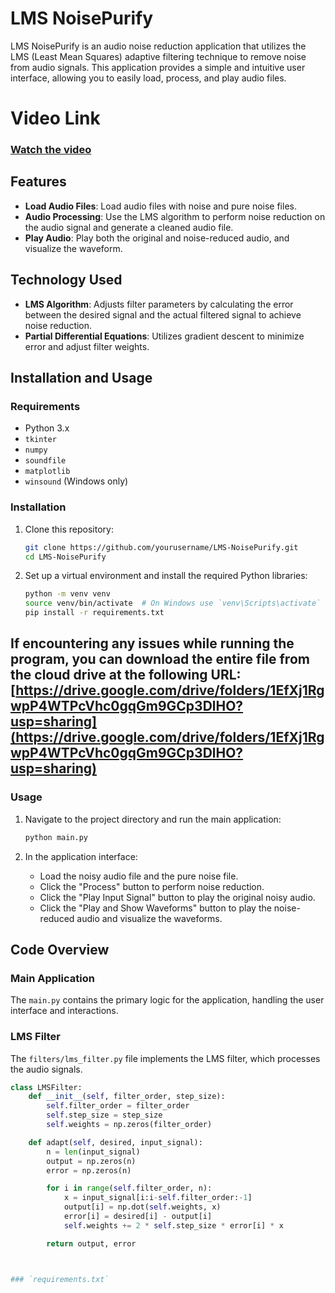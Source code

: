 # LMS NoisePurify

LMS NoisePurify is an audio noise reduction application that utilizes the LMS (Least Mean Squares) adaptive filtering technique to remove noise from audio signals. This application provides a simple and intuitive user interface, allowing you to easily load, process, and play audio files.

# Video Link

### **[Watch the video](https://youtu.be/MEQV0mZmJ1o?si=2qiZMI3gFMwOLywW)** 







## Features

- **Load Audio Files**: Load audio files with noise and pure noise files.
- **Audio Processing**: Use the LMS algorithm to perform noise reduction on the audio signal and generate a cleaned audio file.
- **Play Audio**: Play both the original and noise-reduced audio, and visualize the waveform.

## Technology Used

- **LMS Algorithm**: Adjusts filter parameters by calculating the error between the desired signal and the actual filtered signal to achieve noise reduction.
- **Partial Differential Equations**: Utilizes gradient descent to minimize error and adjust filter weights.


## Installation and Usage

### Requirements

- Python 3.x
- `tkinter`
- `numpy`
- `soundfile`
- `matplotlib`
- `winsound` (Windows only)

### Installation

1. Clone this repository:

    ```sh
    git clone https://github.com/yourusername/LMS-NoisePurify.git
    cd LMS-NoisePurify
    ```

2. Set up a virtual environment and install the required Python libraries:

    ```sh
    python -m venv venv
    source venv/bin/activate  # On Windows use `venv\Scripts\activate`
    pip install -r requirements.txt
    ```

## **If  encountering any issues while running the program, you can download the entire file from the cloud drive at the following URL:** [https://drive.google.com/drive/folders/1EfXj1RgwpP4WTPcVhc0gqGm9GCp3DlHO?usp=sharing](https://drive.google.com/drive/folders/1EfXj1RgwpP4WTPcVhc0gqGm9GCp3DlHO?usp=sharing)

### Usage

1. Navigate to the project directory and run the main application:

    ```sh
    python main.py
    ```

2. In the application interface:
   - Load the noisy audio file and the pure noise file.
   - Click the "Process" button to perform noise reduction.
   - Click the "Play Input Signal" button to play the original noisy audio.
   - Click the "Play and Show Waveforms" button to play the noise-reduced audio and visualize the waveforms.

## Code Overview

### Main Application

The `main.py` contains the primary logic for the application, handling the user interface and interactions.

### LMS Filter

The `filters/lms_filter.py` file implements the LMS filter, which processes the audio signals.

```python
class LMSFilter:
    def __init__(self, filter_order, step_size):
        self.filter_order = filter_order
        self.step_size = step_size
        self.weights = np.zeros(filter_order)

    def adapt(self, desired, input_signal):
        n = len(input_signal)
        output = np.zeros(n)
        error = np.zeros(n)

        for i in range(self.filter_order, n):
            x = input_signal[i:i-self.filter_order:-1]
            output[i] = np.dot(self.weights, x)
            error[i] = desired[i] - output[i]
            self.weights += 2 * self.step_size * error[i] * x

        return output, error



### `requirements.txt`






